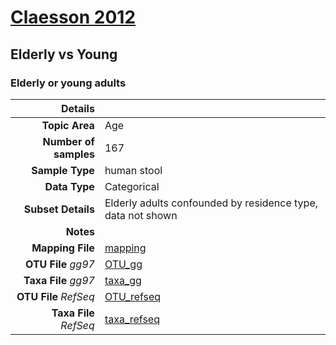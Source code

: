 # [Claesson 2012]( ../docs/claesson.html )
## Elderly vs Young

### Elderly or young adults

| Details                   |                                                           |
| ------------------------: |-----------------------------------------------------------|
| **Topic Area**                | Age                                                |
| **Number of samples**         | 167                                         |
| **Sample Type**               | human stool                                         |
| **Data Type**                 | Categorical                                           |
| **Subset Details**            | Elderly adults confounded by residence type, data not shown                                  |
| **Notes**                     |                                          |
| **Mapping File**              | [mapping]( ../datasets/claesson/mapping.txt)        |
| **OTU File** *gg97*           | [OTU_gg]( ../datasets/claesson/gg/otutable.txt)          |
| **Taxa File** *gg97*          | [taxa_gg]( ../datasets/claesson/gg/taxatable.txt)        |
| **OTU File** *RefSeq*         | [OTU_refseq]( ../datasets/claesson/refseq/otutable.txt)  |
| **Taxa File** *RefSeq*        | [taxa_refseq]( ../datasets/claesson/refseq/taxatable.txt)|